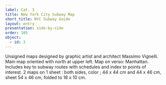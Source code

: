 ```yaml
---
label: Cat. 3
title: New York City Subway Map
short_title: NYC Subway Guide
layout: entry
presentation: side-by-side
order: 105
object:
  - id: 3
---
```

Unsigned maps designed by graphic artist and architect Massimo Vignelli.
Main map oriented with north at upper left.
Map on verso: Manhattan.
Includes key to subway routes with schedules and index to points of interest.
2 maps on 1 sheet : both sides, color ; 44 x 44 cm and 44 x 46 cm, sheet 54 x 46 cm, folded to 18 x 10 cm. 


